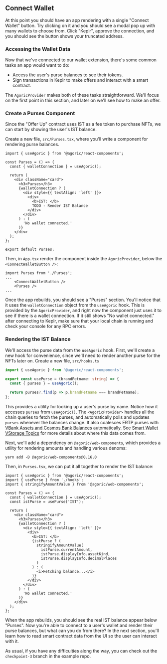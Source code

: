 ## Connect Wallet

At this point you should have an app rendering with a single "Connect Wallet" button. Try
clicking on it and you should see a modal pop up with many wallets to choose from. Click "Keplr", approve the connection, and you should see the button shows your truncated address.

### Accessing the Wallet Data

Now that we've connected to our wallet extension, there's some common tasks an app would want to do:

- Access the user's purse balances to see their tokens.
- Sign transactions in Keplr to make offers and interact with a smart contract.

The `AgoricProvider` makes both of these tasks straightforward. We'll focus on the first
point in this section, and later on we'll see how to make an offer.

### Create a Purses Component

Since the "Offer Up" contract uses IST as a fee token to purchase NFTs, we can start by
showing the user's IST balance.

Create a new file, `src/Purses.tsx`, where you'll write a component for rendering purse balances.

```tsx
import { useAgoric } from '@agoric/react-components';

const Purses = () => {
  const { walletConnection } = useAgoric();

  return (
    <div className="card">
      <h3>Purses</h3>
      {walletConnection ? (
        <div style={{ textAlign: 'left' }}>
          <div>
            <b>IST: </b>
            TODO - Render IST Balance
          </div>
        </div>
      ) : (
        'No wallet connected.'
      )}
    </div>
  );
};

export default Purses;
```

Then, in `App.tsx` render the component inside the `AgoricProvider`, below the
`<ConnectWalletButton />`:

```tsx
import Purses from './Purses';
...
    <ConnectWalletButton />
    <Purses />
...
```

Once the app rebuilds, you should see a "Purses" section. You'll notice that it uses the `walletConnection`
object from the `useAgoric` hook. This is provided by the `AgoricProvider`, and right now the component
just uses it to see if there is a wallet connection. If it still shows "No wallet connected." after connecting
to Keplr, make sure that your local chain is running and check your console for any RPC errors.

### Rendering the IST Balance

We'll access the purse data from the `useAgoric` hook. First, we'll create a new hook for convenience,
since we'll need to render another purse for the NFTs later on. Create a new file, `src/hooks.ts`

```ts
import { useAgoric } from '@agoric/react-components';

export const usePurse = (brandPetname: string) => {
  const { purses } = useAgoric();

  return purses?.find(p => p.brandPetname === brandPetname);
};
```

This provides a utility for looking up a user's purse by name. Notice how it accesses `purses` from `useAgoric()`.
The `<AgoricProvider>` handles all the chain queries to fetch the purses, and automatically polls and
updates `purses` whenever the balances change. It also coalesces ERTP purses with [VBank Assets and Cosmos Bank Balances](/guides/getting-started/contract-rpc.md#vbank-assets-and-cosmos-bank-balances) automatically. See [Smart Wallet VStorage Topics](/guides/getting-started/contract-rpc.md#smart-wallet-vstorage-topics)
for more details about where this data comes from.

Next, we'll add a dependency on `@agoric/web-components`, which provides a utility for rendering
amounts and handling various denoms:

```
yarn add -D @agoric/web-components@0.16.0
```

Then, in `Purses.tsx`, we can put it all together to render the IST balance:

```tsx
import { useAgoric } from '@agoric/react-components';
import { usePurse } from './hooks';
import { stringifyAmountValue } from '@agoric/web-components';

const Purses = () => {
  const { walletConnection } = useAgoric();
  const istPurse = usePurse('IST');

  return (
    <div className="card">
      <h3>Purses</h3>
      {walletConnection ? (
        <div style={{ textAlign: 'left' }}>
          <div>
            <b>IST: </b>
            {istPurse ? (
              stringifyAmountValue(
                istPurse.currentAmount,
                istPurse.displayInfo.assetKind,
                istPurse.displayInfo.decimalPlaces
              )
            ) : (
              <i>Fetching balance...</i>
            )}
          </div>
        </div>
      ) : (
        'No wallet connected.'
      )}
    </div>
  );
};
```

When the app rebuilds, you should see the real IST balance appear below "Purses". Now you're able
to connect to a user's wallet and render their purse balances, but what can you do from there?
In the next section, you'll learn how to read smart contract data from the UI so the user can
interact with it.

As usual, if you have any difficulties along the way, you can check out the `checkpoint-3`
branch in the example repo.

